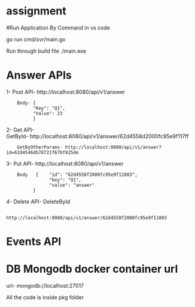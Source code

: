 # assignment

#Run Application By Command in vs code

go run cmd/svr/main.go

Run through build file
./main.exe

# Answer APIs
1- Post API- http://localhost:8080/api/v1/answer

        Body- {
              "Key": "Q1",
              "Value": 23
              }
        
2- Get API-  
        GetById- http://localhost:8080/api/v1/answer/62d4558d2000fc95e9f117ff
        
        GetByOtherParams- http://localhost:8080/api/v1/answer?id=62d4546db78721f67bf825de

3- Put API- http://localhost:8080/api/v1/answer

        Body   {    "id": "62d4558f2000fc95e9f11803",
                    "key": "Q1",
                    "value": "answer"
              }

4- Delete API-  DeleteById

                http://localhost:8080/api/v1/answer/62d4558f2000fc95e9f11803

# Events API



# DB Mongodb docker container url
url- mongodb://localhost:27017

All the code is inside pkg folder
